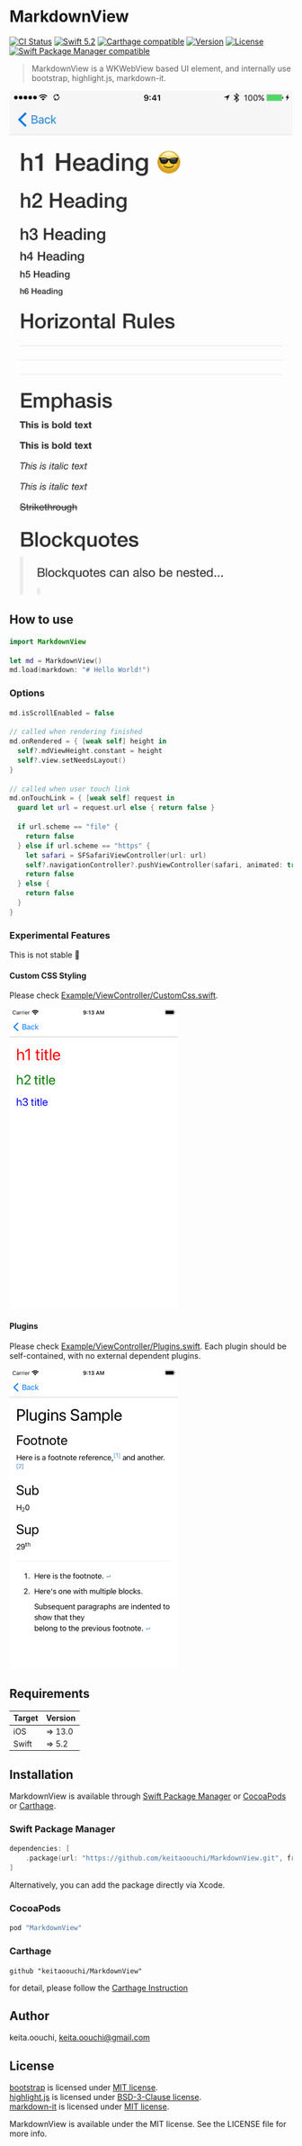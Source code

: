 # MarkdownView

[![CI Status](http://img.shields.io/travis/keitaoouchi/MArkdownView.svg?style=flat)](https://travis-ci.org/keitaoouchi/MarkdownView)
[![Swift 5.2](https://img.shields.io/badge/Swift-5.2-orange.svg?style=flat)](https://swift.org/)
[![Carthage compatible](https://img.shields.io/badge/Carthage-compatible-4BC51D.svg?style=flat)](https://github.com/Carthage/Carthage)
[![Version](https://img.shields.io/cocoapods/v/MarkdownView.svg?style=flat)](http://cocoapods.org/pods/MarkdownView)
[![License](https://img.shields.io/cocoapods/l/MarkdownView.svg?style=flat)](http://cocoapods.org/pods/MarkdownView)
[![Swift Package Manager compatible](https://img.shields.io/badge/Swift%20Package%20Manager-compatible-brightgreen.svg)](https://github.com/apple/swift-package-manager)

> MarkdownView is a WKWebView based UI element, and internally use bootstrap, highlight.js, markdown-it.

![GIF](https://github.com/keitaoouchi/MarkdownView/blob/master/sample.gif "GIF")

## How to use

```swift
import MarkdownView

let md = MarkdownView()
md.load(markdown: "# Hello World!")
```

### Options

```swift
md.isScrollEnabled = false

// called when rendering finished
md.onRendered = { [weak self] height in
  self?.mdViewHeight.constant = height
  self?.view.setNeedsLayout()
}

// called when user touch link
md.onTouchLink = { [weak self] request in
  guard let url = request.url else { return false }

  if url.scheme == "file" {
    return false
  } else if url.scheme == "https" {
    let safari = SFSafariViewController(url: url)
    self?.navigationController?.pushViewController(safari, animated: true)
    return false
  } else {
    return false
  }
}
```

### Experimental Features

This is not stable :bow:

#### Custom CSS Styling

Please check [Example/ViewController/CustomCss.swift](https://github.com/keitaoouchi/MarkdownView/blob/master/Example/Example/ViewController/CustomCss.swift). 

<img src="https://github.com/keitaoouchi/MarkdownView/blob/master/sample_css.png" width=300>

#### Plugins

Please check [Example/ViewController/Plugins.swift](https://github.com/keitaoouchi/MarkdownView/blob/master/Example/Example/ViewController/Plugins.swift). 
Each plugin should be self-contained, with no external dependent plugins.

<img src="https://github.com/keitaoouchi/MarkdownView/blob/master/sample_plugin.png" width=300>

## Requirements

| Target            | Version |
|-------------------|---------|
| iOS               |  => 13.0 |
| Swift             |  => 5.2 |

## Installation

MarkdownView is available through [Swift Package Manager](https://swift.org/package-manager/) or [CocoaPods](http://cocoapods.org) or [Carthage](https://github.com/Carthage/Carthage).

### Swift Package Manager

```swift
dependencies: [
    .package(url: "https://github.com/keitaoouchi/MarkdownView.git", from: "1.7.1")
]
```
Alternatively, you can add the package directly via Xcode.

### CocoaPods

```ruby
pod "MarkdownView"
```

### Carthage

```
github "keitaoouchi/MarkdownView"
```

for detail, please follow the [Carthage Instruction](https://github.com/Carthage/Carthage#if-youre-building-for-ios-tvos-or-watchos)


## Author

keita.oouchi, keita.oouchi@gmail.com

## License

[bootstrap](http://getbootstrap.com/) is licensed under [MIT license](https://github.com/twbs/bootstrap/blob/v4-dev/LICENSE).  
[highlight.js](https://highlightjs.org/) is licensed under [BSD-3-Clause license](https://github.com/isagalaev/highlight.js/blob/master/LICENSE).  
[markdown-it](https://markdown-it.github.io/) is licensed under [MIT license](https://github.com/markdown-it/markdown-it/blob/master/LICENSE).  

MarkdownView is available under the MIT license. See the LICENSE file for more info.
